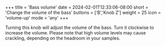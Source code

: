 +++
title = 'Bass volume'
date = 2024-02-01T12:33:06-08:00
short = 'Change the volume of the bass'
buttons = ['B','Knob Z']
weight = 25
icon = 'volume-up'
mode = 'any'
+++


Turning this knob will adjust the volume of the bass. Turn it clockwise to increase the volume. Please note that high volume levels may cause crackling, depending on the headroom in your samples.